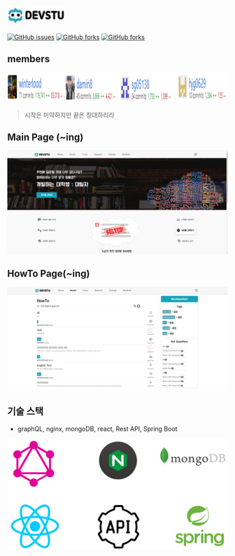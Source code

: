 ## <img src="/img/devstu_text_logo_empty.png" width="130px" height="40px">
<a href="https://github.com/22hours/DevStudent/issues"><img alt="GitHub issues" src="https://img.shields.io/github/issues/22hours/DevStudent?style=for-the-badge"></a>
<a href="https://github.com/22hours/DevStudent/network"><img alt="GitHub forks" src="https://img.shields.io/github/forks/22hours/DevStudent?style=for-the-badge"></a>
<a href="https://github.com/22hours/DevStudent/network"><img alt="GitHub forks" src="https://img.shields.io/badge/license-22hours-blue?style=for-the-badge"></a>

## members
<center><img src="/img/contributors.png" width="100%" height="70"></center>

> 시작은 미약하지만 끝은 창대하리라

## Main Page (~ing)

![img](./img/mainPage.PNG)

## HowTo Page(~ing)

![img](./img/howToPage.PNG)

## 기술 스택

- graphQL, nginx, mongoDB, react, Rest API, Spring Boot

![img](./img/stack.PNG)
